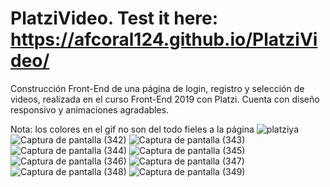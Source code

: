 # PlatziVideo. Test it here: https://afcoral124.github.io/PlatziVideo/
Construcción Front-End de una página de login, registro y selección de videos, realizada en el curso Front-End 2019 con Platzi. Cuenta con diseño responsivo y animaciones agradables.

Nota: los colores en el gif no son del todo fieles a la página
![platziya](https://user-images.githubusercontent.com/80283644/138580622-92a40b5d-e467-4b75-a9b7-3a93add3ddaf.gif)
![Captura de pantalla (342)](https://user-images.githubusercontent.com/80283644/138580340-649dc752-346c-41c7-8f73-2c84ae657bc6.png)
![Captura de pantalla (343)](https://user-images.githubusercontent.com/80283644/138580341-6acd6b41-785e-4b65-836f-a24e229e9473.png)
![Captura de pantalla (344)](https://user-images.githubusercontent.com/80283644/138580342-5a081506-d8b0-4a36-b154-5f67e4076166.png)
![Captura de pantalla (345)](https://user-images.githubusercontent.com/80283644/138580343-6c5d77e9-df94-4613-81ab-5fb4ec174326.png)
![Captura de pantalla (346)](https://user-images.githubusercontent.com/80283644/138580344-d314a160-6ffb-4c4b-b55a-6f86625eaa66.png)
![Captura de pantalla (347)](https://user-images.githubusercontent.com/80283644/138580345-8bc58211-69d1-4ff5-904d-39df62224c71.png)
![Captura de pantalla (348)](https://user-images.githubusercontent.com/80283644/138580347-4284e368-3b01-4f69-8ada-be401233e518.png)
![Captura de pantalla (349)](https://user-images.githubusercontent.com/80283644/138580348-1f1bd511-2130-484f-8d21-b498585ccb33.png)
